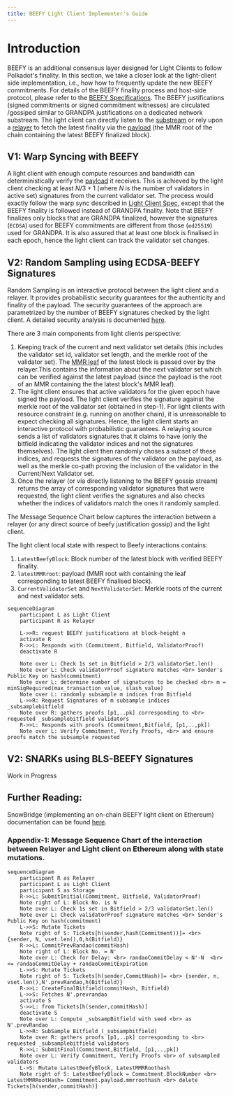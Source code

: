 ```yaml
---
title: BEEFY Light Client Implementer's Guide
---
```


# Introduction

BEEFY is an additional consensus layer designed for Light Clients to follow Polkadot's finality. In this section, we take a closer look at the light-client side implementation, i.e., how how to frequently update the new BEEFY commitments. For details of the BEEFY finality process and host-side protocol, please refer to the [BEEFY Specifications](https://spec.polkadot.network/sect-finality#sect-grandpa-beefy). 
The BEEFY justifications (signed commitments or signed commitment witnesses) are circulated /gossiped similar to GRANDPA justifications on a dedicated network substream. The light client can directly listen to the [substream](https://spec.polkadot.network/chap-networking#sect-protocols-substreams) or rely upon a [relayer](https://spec.polkadot.network/sect-finality#defn-beefy-relayer) to fetch the latest finality  via the [payload](https://spec.polkadot.network/sect-finality#defn-beefy-payload) (the MMR root  of the chain containing the latest BEEFY finalized block). 

## V1: Warp Syncing with BEEFY
A light client with enough compute resources and bandwidth can deterministically verify the [payload](https://spec.polkadot.network/sect-finality#defn-beefy-payload) it receives. This is achieved by the light client checking at least $N/3 +1$ (where $N$ is the number of validators in active set) signatures from the current validator set. The process would exactly follow the warp sync described in [Light Client Spec](https://spec.polkadot.network/sect-lightclient#sect-sync-warp-lightclient), except that the BEEFY finality is followed instead of GRANDPA finality. Note that BEEFY finalizes only blocks that are GRANDPA finalized, however the signatures (`ECDSA`) used for BEEFY commitments are  different from those (`ed25519`) used for GRANDPA. It is also assured that at least one block is finalised in each epoch, hence the light client can track the validator set changes. 


## V2: Random Sampling using ECDSA-BEEFY Signatures
Random Sampling is an interactive protocol between the light client and a relayer. It provides probabilistic security guarantees for the authenticity and finality of the payload. The security guarantees of the approach are parametrized by the number of BEEFY signatures checked by the light client. A detailed security analysis is documented [here](https://hackmd.io/ZN2axLa7R8Gy8BVsNMGmyg).
 
There are 3 main components from light clients perspective:
1. Keeping track of the current and next validator set details (this includes the validator set id, validator set length, and the merkle root of the validator set). The [MMR leaf](https://spec.polkadot.network/sect-finality#defn-beefy-payload) of the latest block is passed over by the relayer.This contains the information about the next validator set which can be verified against the latest payload (since the payload is the root of an MMR containing the the latest block's MMR leaf). 
2. The light client ensures that active validators for the given epoch have signed the payload. The light client verifies the signature against the merkle root of the validator set (obtained in step-1). For light clients with resource constraint (e.g. running on another chain), it is unreasonable to expect checking all signatures. Hence, the light client starts an interactive protocol with probabilistic guarantees. A relaying source sends a list of validators signatures that it claims to have (only the bitfield indicating the validator indices and not the signatures themselves). The light client then randomly choses a subset of these indices, and requests the signatures of the validator on the payload, as well as the merkle co-path proving the inclusion of the validator in the Current/Next Validator set.
3. Once the relayer (or via directly listening to the BEEFY gossip stream) returns the array of corresponding validator signatures that were requested, the light client verifies the signatures and also checks whether the indices of validators match the ones it randomly sampled. 


The Message Sequence Chart below captures the interaction between a relayer (or any direct source of beefy justification gossip) and the light client. 

The light client local state with respect to Beefy interactions contains:
1. `LatestBeefyBlock`: Block number of the latest block with verified BEEFY finality.
2.  `latestMMRroot`: payload (MMR root with containing the leaf corresponding to latest BEEFY finalised block). 
3.  `CurrentValidatorSet` and `NextValidatorSet`: Merkle roots of the current and next validator sets. 

```mermaid
sequenceDiagram
    participant L as Light Client
    participant R as Relayer
   
    L->>R: request BEEFY justifications at block-height n 
    activate R
    R->>L: Responds with (Commitment, Bitfield, ValidatorProof)
    deactivate R

    Note over L: Check 1s set in Bitfield > 2/3 validatorSet.len() 
    Note over L: Check validatorProof signature matches <br> Sender's Public Key on hash(commitment)
    Note over L: determine number of signatures to be checked <br> m = minSigRequired(max_transaction_value, slash_value)
    Note over L: randomly subsample m indices from Bitfield
    L->>R: Request Signatures of m subsample indices _subsamplebitfield
    Note over R: gathers proofs [p1,..pk] corresponding to <br> requested _subsamplebitfield validators
    R->>L: Responds with proofs (Commitment,Bitfield, [p1,..,pk])
    Note over L: Verify Commitment, Verify Proofs, <br> and ensure proofs match the subsample requested
```

## V2: SNARKs using BLS-BEEFY Signatures
Work in Progress

## Further Reading:
SnowBridge (implementing an on-chain BEEFY light client on Ethereum) documentation can be found [here](https://docs.snowbridge.network/architecture/verification/polkadot). 

### Appendix-1: Message Sequence Chart of the interaction between Relayer and Light client on Ethereum along with state mutations.


```mermaid
sequenceDiagram
    participant R as Relayer
    participant L as Light Client
    participant S as Storage
    R->>L: SubmitInitial(Commitment, Bitfield, ValidatorProof)
    Note right of L: Block No. is N
    Note over L: Check 1s set in Bitfield > 2/3 validatorSet.len() 
    Note over L: Check validatorProof signature matches <br> Sender's Public Key on hash(commitment)
    L->>S: Mutate Tickets
    Note right of S: Tickets[h(sender,hash(Commitment))]= <br> {sender, N, vset.len(),0,h(Bitfield)}
    R->>L: CommitPrevRandao(commitHash)
    Note right of L: Block No. = N' 
    Note over L: Check for Delay: <br> randaoCommitDelay < N'-N  <br> <= randaoCommitDelay + randaoCommitExpiration
    L->>S: Mutate Tickets
    Note right of S: Tickets[h(sender,CommitHash)]= <br> {sender, n, vset.len(),N'.prevRandao,h(Bitfield)}
    R->>L: CreateFinalBitfield(commitHash, Bitfield) 
    L->>S: Fetches N'.prevrandao 
    activate S
    S->>L: from Tickets[h(sender,commitHash)]
    deactivate S
    Note over L: Compute _subsampBitfield with seed <br> as N'.prevRandao
    L->>R: SubSample Bitfield (_subsampbitfield)
    Note over R: gathers proofs [p1,..pk] corresponding to <br> requested _subsamplebitfield validators
    R->>L: SubmitFinal(Commitment,Bitfield, [p1,..,pk])
    Note over L: Verify Commitment, Verify Proofs <br> of subsampled validators
    L->S: Mutate LatestBeefyBlock, LatestMMRRoothash
    Note right of S: LatestBeefyBlock = Commitment.BlockNumber <br> LatestMMRRootHash= Commitment.payload.mmrroothash <br> delete Tickets[h(sender,commitHash)]
```